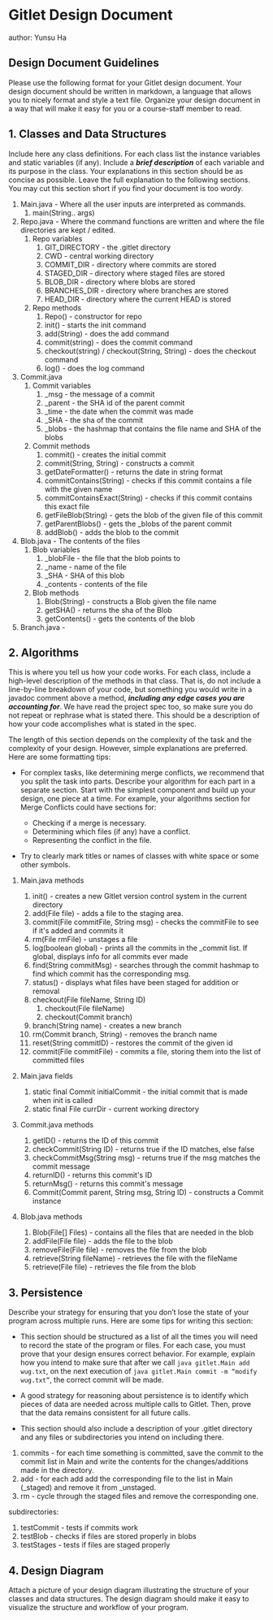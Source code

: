 # Gitlet Design Document
author: Yunsu Ha

## Design Document Guidelines

Please use the following format for your Gitlet design document. Your design
document should be written in markdown, a language that allows you to nicely 
format and style a text file. Organize your design document in a way that 
will make it easy for you or a course-staff member to read.  

## 1. Classes and Data Structures

Include here any class definitions. For each class list the instance
variables and static variables (if any). Include a ***brief description***
of each variable and its purpose in the class. Your explanations in
this section should be as concise as possible. Leave the full
explanation to the following sections. You may cut this section short
if you find your document is too wordy.

1. Main.java - Where all the user inputs are interpreted as commands.
   1. main(String.. args)
2. Repo.java - Where the command functions are written and where the file directories are kept / edited.
   1. Repo variables
      1. GIT_DIRECTORY - the .gitlet directory
      2. CWD - central working directory
      3. COMMIT_DIR - directory where commits are stored
      4. STAGED_DIR - directory where staged files are stored
      5. BLOB_DIR - directory where blobs are stored
      6. BRANCHES_DIR - directory where branches are stored
      7. HEAD_DIR - directory where the current HEAD is stored
   2. Repo methods
      1. Repo() - constructor for repo
      2. init() - starts the init command
      3. add(String) - does the add command
      4. commit(string) - does the commit command
      5. checkout(string) / checkout(String, String) - does the checkout command
      6. log() - does the log command
3. Commit.java
   1. Commit variables
      1. _msg - the message of a commit
      2. _parent - the SHA id of the parent commit
      3. _time - the date when the commit was made
      4. _SHA - the sha of the commit
      5. _blobs - the hashmap that contains the file name and SHA of the blobs
   2. Commit methods
      1. commit() - creates the initial commit
      2. commit(String, String) - constructs a commit
      3. getDateFormatter() - returns the date in string format
      4. commitContains(String) - checks if this commit contains a file with the given name
      5. commitContainsExact(String) - checks if this commit contains this exact file
      6. getFileBlob(String) - gets the blob of the given file of this commit
      7. getParentBlobs() - gets the _blobs of the parent commit
      8. addBlob() - adds the blob to the commit
4. Blob.java - The contents of the files
   1. Blob variables
      1. _blobFile - the file that the blob points to
      2. _name - name of the file
      3. _SHA - SHA of this blob
      4. _contents - contents of the file
   2. Blob methods
      1. Blob(String) - constructs a Blob given the file name
      2. getSHA() - returns the sha of the Blob
      3. getContents() - gets the contents of the blob
5. Branch.java - 


## 2. Algorithms

This is where you tell us how your code works. For each class, include
a high-level description of the methods in that class. That is, do not
include a line-by-line breakdown of your code, but something you would
write in a javadoc comment above a method, ***including any edge cases
you are accounting for***. We have read the project spec too, so make
sure you do not repeat or rephrase what is stated there.  This should
be a description of how your code accomplishes what is stated in the
spec.


The length of this section depends on the complexity of the task and
the complexity of your design. However, simple explanations are
preferred. Here are some formatting tips:

* For complex tasks, like determining merge conflicts, we recommend
  that you split the task into parts. Describe your algorithm for each
  part in a separate section. Start with the simplest component and
  build up your design, one piece at a time. For example, your
  algorithms section for Merge Conflicts could have sections for:

   * Checking if a merge is necessary.
   * Determining which files (if any) have a conflict.
   * Representing the conflict in the file.
  
* Try to clearly mark titles or names of classes with white space or
  some other symbols.

1. Main.java methods
   1. init() - creates a new Gitlet version control system in the current directory
   2. add(File file) - adds a file to the staging area.
   3. commit(File commitFile, String msg) - checks the commitFile to see if it's added and commits it
   4. rm(File rmFile) - unstages a file
   5. log(boolean global) - prints all the commits in the _commit list. If global, displays info for all commits ever made
   6. find(String commitMsg) - searches through the commit hashmap to find which commit has the corresponding msg.
   7. status() - displays what files have been staged for addition or removal
   8. checkout(File fileName, String ID)
      1. checkout(File fileName)
      2. checkout(Commit branch)
   9. branch(String name) - creates a new branch
   10. rm(Commit branch, String) - removes the branch name
   11. reset(String commitID) - restores the commit of the given id
   12. commit(File commitFile) - commits a file, storing them into the list of committed files
2. Main.java fields
   1. static final Commit initialCommit - the initial commit that is made when init is called
   2. static final File currDir - current working directory
   
3. Commit.java methods
   1. getID() - returns the ID of this commit
   2. checkCommit(String ID) - returns true if the ID matches, else false
   3. checkCommitMsg(String msg) - returns true if the msg matches the commit message
   4. returnID() - returns this commit's ID
   5. returnMsg() - returns this commit's message
   6. Commit(Commit parent, String msg, String ID) - constructs a Commit instance

5. Blob.java methods
   1. Blob(File[] Files) - contains all the files that are needed in the blob
   2. addFile(File file) - adds the file to the blob
   3. removeFile(File file) - removes the file from the blob
   4. retrieve(String fileName) - retrieves the file with the fileName
   5. retrieve(File file) - retrieves the file from the blob
   

## 3. Persistence

Describe your strategy for ensuring that you don’t lose the state of your program
across multiple runs. Here are some tips for writing this section:

* This section should be structured as a list of all the times you
  will need to record the state of the program or files. For each
  case, you must prove that your design ensures correct behavior. For
  example, explain how you intend to make sure that after we call
       `java gitlet.Main add wug.txt`,
  on the next execution of
       `java gitlet.Main commit -m “modify wug.txt”`, 
  the correct commit will be made.
  
* A good strategy for reasoning about persistence is to identify which
  pieces of data are needed across multiple calls to Gitlet. Then,
  prove that the data remains consistent for all future calls.
  
* This section should also include a description of your .gitlet
  directory and any files or subdirectories you intend on including
  there.

1. commits - for each time something is committed, save the commit to the commit list in Main and write the contents for the changes/additions made in the directory.
2. add - for each add add the corresponding file to the list in Main (_staged) and remove it from _unstaged.
3. rm - cycle through the staged files and remove the corresponding one.

subdirectories:
1. testCommit - tests if commits work
2. testBlob - checks if files are stored properly in blobs
3. testStages - tests if files are staged properly

## 4. Design Diagram

Attach a picture of your design diagram illustrating the structure of your
classes and data structures. The design diagram should make it easy to 
visualize the structure and workflow of your program.


